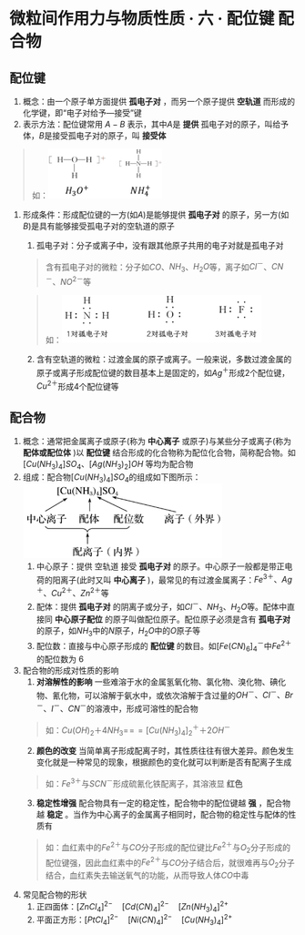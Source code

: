 # 微粒间作用力与物质性质 · 六 · 配位键 配合物

## 配位键
1. 概念：由一个原子单方面提供  **孤电子对**  ，而另一个原子提供  **空轨道**  而形成的化学键，即“电子对给予—接受”键
2. 表示方法：配位键常用 $A-B$ 表示，其中$A$是  **提供**  孤电子对的原子，叫给予体，$B$是接受孤电子对的原子，叫  **接受体**  
> 如：<img title="" src="images/6.1.png" alt="" width="200">
1. 形成条件：形成配位键的一方(如$A$)是能够提供  **孤电子对**  的原子，另一方(如$B$)是具有能够接受孤电子对的空轨道的原子
   1. 孤电子对：分子或离子中，没有跟其他原子共用的电子对就是孤电子对
   > 含有孤电子对的微粒：分子如$CO$、$NH_3$、$H_2O$等，离子如$Cl^－$、$CN^－$、$NO^{2－}$等

   > 如：<img title="" src="images/6.2.png" alt="" width="350">
   2. 含有空轨道的微粒：过渡金属的原子或离子。一般来说，多数过渡金属的原子或离子形成配位键的数目基本上是固定的，如$Ag^＋$形成$2$个配位键，$Cu^{2＋}$形成$4$个配位键等

## 配合物
1. 概念：通常把金属离子或原子(称为 **中心离子** 或原子)与某些分子或离子(称为  **配体或配位体**  )以  **配位键**  结合形成的化合物称为配位化合物，简称配合物。如 $[Cu(NH_3)_4]SO_4$、$[Ag(NH_3)_2]OH$ 等均为配合物
2. 组成：配合物$[Cu(NH_3)_4]SO_4$的组成如下图所示：
   <img title="" src="images/6.3.png" alt="" width="350">
   1. 中心原子：提供 空轨道 接受  **孤电子对**  的原子。中心原子一般都是带正电荷的阳离子(此时又叫  **中心离子**  )，最常见的有过渡金属离子：$Fe^{3＋}、Ag^＋、Cu^{2＋}、Zn^{2＋}$等
   2. 配体：提供  **孤电子对**  的阴离子或分子，如$Cl^－、NH_3、H_2O$等。配体中直接同  **中心原子配位**  的原子叫做配位原子。配位原子必须是含有  **孤电子对**  的原子，如$NH_3$中的$N$原子，$H_2O$中的$O$原子等
   3. 配位数：直接与中心原子形成的  **配位键**  的数目。如$[Fe(CN)_6]_4^－$中$Fe^{2＋}$的配位数为  $6$
3. 配合物的形成对性质的影响
   1. **对溶解性的影响**
   一些难溶于水的金属氢氧化物、氯化物、溴化物、碘化物、氰化物，可以溶解于氨水中，或依次溶解于含过量的$OH^－、Cl^－、Br^－、I^－、CN^－$的溶液中，形成可溶性的配合物
   > 如：$Cu(OH)_2＋4NH_3=\!=\!=[Cu(NH_3)_4]_2^＋＋2OH^－$
   2. **颜色的改变**
   当简单离子形成配离子时，其性质往往有很大差异。颜色发生变化就是一种常见的现象，根据颜色的变化就可以判断是否有配离子生成
   > 如：$Fe^{3＋}$与$SCN^－$形成硫氰化铁配离子，其溶液显  **红色**  
   3. **稳定性增强**
   配合物具有一定的稳定性，配合物中的配位键越  **强**  ，配合物越  **稳定** 。当作为中心离子的金属离子相同时，配合物的稳定性与配体的性质有
   > 如：血红素中的$Fe^{2＋}$与$CO$分子形成的配位键比$Fe^{2＋}$与$O_2$分子形成的配位键强，因此血红素中的$Fe^{2＋}$与$CO$分子结合后，就很难再与$O_2$分子结合，血红素失去输送氧气的功能，从而导致人体$CO$中毒
4. 常见配合物的形状
   1. 正四面体：$[ZnCl_4]^{2-}\quad[Cd(CN)_4]^{2-}\quad[Zn(NH_3)_4]^{2+}$
   2. 平面正方形：$[PtCl_4]^{2-}\quad[Ni(CN)_4]^{2-}\quad[Cu(NH_3)_4]^{2+}$